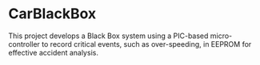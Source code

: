 # CarBlackBox
This project develops a Black Box system using a PIC-based micro-controller to record critical events, such as over-speeding, in EEPROM for effective accident analysis.
